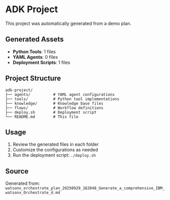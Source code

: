 # ADK Project

This project was automatically generated from a demo plan.

## Generated Assets

- **Python Tools**: 1 files
- **YAML Agents**: 0 files
- **Deployment Scripts**: 1 files

## Project Structure

```
adk-project/
├── agents/          # YAML agent configurations
├── tools/           # Python tool implementations
├── knowledge/       # Knowledge base files
├── flows/           # Workflow definitions
├── deploy.sh        # Deployment script
└── README.md        # This file
```

## Usage

1. Review the generated files in each folder
2. Customize the configurations as needed
3. Run the deployment script: `./deploy.sh`

## Source

Generated from: `watsonx_orchestrate_plan_20250929_162048_Generate_a_comprehensive_IBM_watsonx_Orchestrate_d.md`

